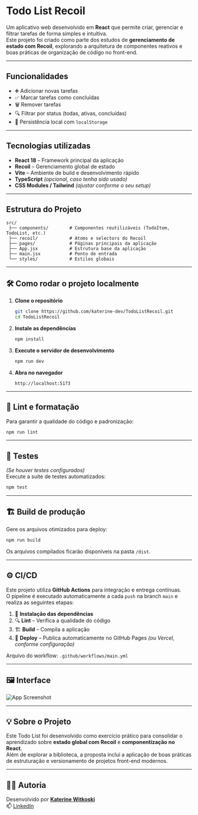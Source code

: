 # Todo List Recoil

Um aplicativo web desenvolvido em **React** que permite criar, gerenciar e filtrar tarefas de forma simples e intuitiva.  
Este projeto foi criado como parte dos estudos de **gerenciamento de estado com Recoil**, explorando a arquitetura de componentes reativos e boas práticas de organização de código no front-end.

---

## Funcionalidades

- ➕ Adicionar novas tarefas  
- ✅ Marcar tarefas como concluídas  
- 🗑️ Remover tarefas  
- 🔍 Filtrar por status (todas, ativas, concluídas)  
- 💾 Persistência local com `localStorage`

---

## Tecnologias utilizadas

- **React 18** – Framework principal da aplicação  
- **Recoil** – Gerenciamento global de estado  
- **Vite** – Ambiente de build e desenvolvimento rápido  
- **TypeScript** *(opcional, caso tenha sido usado)*  
- **CSS Modules / Tailwind** *(ajustar conforme o seu setup)*

---

## Estrutura do Projeto

```
src/
 ├── components/        # Componentes reutilizáveis (TodoItem, TodoList, etc.)
 ├── recoil/            # Atoms e selectors do Recoil
 ├── pages/             # Páginas principais da aplicação
 ├── App.jsx            # Estrutura base da aplicação
 ├── main.jsx           # Ponto de entrada
 └── styles/            # Estilos globais
```

---

## 🛠️ Como rodar o projeto localmente

1. **Clone o repositório**
   ```bash
   git clone https://github.com/katerine-dev/TodoListRecoil.git
   cd TodoListRecoil
   ```

2. **Instale as dependências**
   ```bash
   npm install
   ```

3. **Execute o servidor de desenvolvimento**
   ```bash
   npm run dev
   ```

4. **Abra no navegador**
   ```
   http://localhost:5173
   ```

---

## 🧹 Lint e formatação

Para garantir a qualidade do código e padronização:

```bash
npm run lint
```

---

## 🧪 Testes

*(Se houver testes configurados)*  
Execute a suíte de testes automatizados:

```bash
npm test
```

---

## 🏗️ Build de produção

Gere os arquivos otimizados para deploy:

```bash
npm run build
```

Os arquivos compilados ficarão disponíveis na pasta `/dist`.

---

## ⚙️ CI/CD

Este projeto utiliza **GitHub Actions** para integração e entrega contínuas.  
O pipeline é executado automaticamente a cada `push` na branch `main` e realiza as seguintes etapas:

1. 🧩 **Instalação das dependências**
2. 🔍 **Lint** – Verifica a qualidade do código
3. 🏗️ **Build** – Compila a aplicação
4. 🚀 **Deploy** – Publica automaticamente no GitHub Pages *(ou Vercel, conforme configuração)*

Arquivo do workflow: `.github/workflows/main.yml`

---

## 🖼️ Interface

![App Screenshot](./public/Screenshot.png)

---

## 💡 Sobre o Projeto

Este Todo List foi desenvolvido como exercício prático para consolidar o aprendizado sobre **estado global com Recoil** e **componentização no React**.  
Além de explorar a biblioteca, a proposta inclui a aplicação de boas práticas de estruturação e versionamento de projetos front-end modernos.

---

## 🧑‍💻 Autoria

Desenvolvido por **[Katerine Witkoski](https://github.com/katerine-dev)**  
📫 [LinkedIn](https://www.linkedin.com/in/katerinewitkoski)
